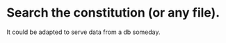 # Search the constitution (or any file).
It could be adapted to serve data from a db 
someday.<br/>

